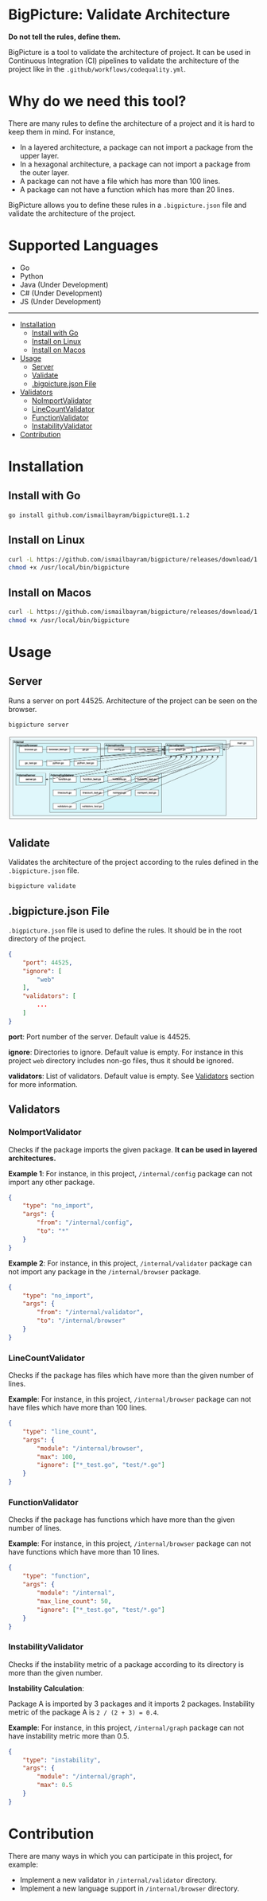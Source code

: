 # BigPicture: Validate Architecture
**Do not tell the rules, define them.**

BigPicture is a tool to validate the architecture of project. 
It can be used in Continuous Integration (CI) pipelines to validate the architecture of the project
like in the `.github/workflows/codequality.yml`.

# Why do we need this tool?
There are many rules to define the architecture of a project and it is hard to keep them in mind.
For instance, 
- In a layered architecture, a package can not import a package from the upper layer.
- In a hexagonal architecture, a package can not import a package from the outer layer.
- A package can not have a file which has more than 100 lines.
- A package can not have a function which has more than 20 lines.

BigPicture allows you to define these rules in a `.bigpicture.json` file and validate the architecture of the project.


# Supported Languages
- Go
- Python
- Java (Under Development)
- C# (Under Development)
- JS (Under Development)
--------------------
- [Installation](#installation)
    - [Install with Go](#install-with-go)
    - [Install on Linux](#install-on-linux)
    - [Install on Macos](#install-on-macos)
- [Usage](#usage)
    - [Server](#server)
    - [Validate](#validate)
    - [.bigpicture.json File](#bigpicturejson-file)
- [Validators](#validators)
    - [NoImportValidator](#noimportvalidator)
    - [LineCountValidator](#linecountvalidator)
    - [FunctionValidator](#functionvalidator)
    - [InstabilityValidator](#instabilityvalidator)
- [Contribution](#contribution)

# Installation
## Install with Go
```bash
go install github.com/ismailbayram/bigpicture@1.1.2
```
## Install on Linux
```bash
curl -L https://github.com/ismailbayram/bigpicture/releases/download/1.1.2/bigpicture-amd64-linux -o /usr/local/bin/bigpicture
chmod +x /usr/local/bin/bigpicture
```
## Install on Macos
```bash
curl -L https://github.com/ismailbayram/bigpicture/releases/download/1.1.2/bigpicture-amd64-darwin -o /usr/local/bin/bigpicture
chmod +x /usr/local/bin/bigpicture
```

# Usage
## Server
Runs a server on port 44525. Architecture of the project can be seen on the browser.
```bash
bigpicture server
```
![Source Graph](./source_graph.png)

## Validate
Validates the architecture of the project according to the rules defined in the `.bigpicture.json` file.
```bash
bigpicture validate
```

## .bigpicture.json File
`.bigpicture.json` file is used to define the rules. It should be in the root directory of the project.
```json
{
    "port": 44525,
    "ignore": [
        "web"
    ],
    "validators": [
        ...
    ]
}
```
**port**: Port number of the server. Default value is 44525.

**ignore**: Directories to ignore. Default value is empty. For instance in this project `web` directory includes
non-go files, thus it should be ignored.

**validators**: List of validators. Default value is empty. See [Validators](#validators) section for more information.

## Validators
### NoImportValidator
Checks if the package imports the given package. **It can be used in layered architectures.**

**Example 1**:
For instance, in this project, `/internal/config` package can not import any other package. 
```json
{
    "type": "no_import",
    "args": {
        "from": "/internal/config",
        "to": "*"
    }
}
```
**Example 2**:
For instance, in this project, `/internal/validator` package can not import any package in the `/internal/browser` package. 
```json
{
    "type": "no_import",
    "args": {
        "from": "/internal/validator",
        "to": "/internal/browser"
    }
}
```

### LineCountValidator
Checks if the package has files which have more than the given number of lines.

**Example**:
For instance, in this project, `/internal/browser` package can not have files which have more than 100 lines. 
```json
{
    "type": "line_count",
    "args": {
        "module": "/internal/browser",
        "max": 100,
        "ignore": ["*_test.go", "test/*.go"]
    }
}
```

### FunctionValidator
Checks if the package has functions which have more than the given number of lines.

**Example**:
For instance, in this project, `/internal/browser` package can not have functions which have more than 10 lines. 
```json
{
    "type": "function",
    "args": {
        "module": "/internal",
        "max_line_count": 50,
        "ignore": ["*_test.go", "test/*.go"]
    }
}
```

### InstabilityValidator
Checks if the instability metric of a package according to its directory is more than the given number.

**Instability Calculation**:

Package A is imported by 3 packages and it imports 2 packages. Instability metric of the package A is
`2 / (2 + 3) = 0.4`.

**Example**:
For instance, in this project, `/internal/graph` package can not have instability metric more than 0.5. 
```json
{
    "type": "instability",
    "args": {
        "module": "/internal/graph",
        "max": 0.5
    }
}
```



# Contribution
There are many ways in which you can participate in this project, for example:

- Implement a new validator in `/internal/validator` directory.
- Implement a new language support in `/internal/browser` directory.
